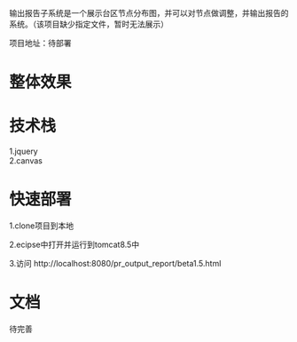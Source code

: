 输出报告子系统是一个展示台区节点分布图，并可以对节点做调整，并输出报告的系统。（该项目缺少指定文件，暂时无法展示）

项目地址：待部署

# 整体效果


# 技术栈
 
1.jquery  
2.canvas

# 快速部署

1.clone项目到本地

2.ecipse中打开并运行到tomcat8.5中

3.访问 http://localhost:8080/pr_output_report/beta1.5.html

# 文档

待完善
